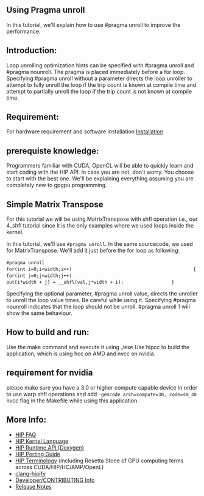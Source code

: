 ## Using Pragma unroll ###

In this tutorial, we'll explain how to use #pragma unroll to improve the performance. 

## Introduction:

Loop unrolling optimization hints can be specified with #pragma unroll and #pragma nounroll. The pragma is placed immediately before a for loop.
Specifying #pragma unroll without a parameter directs the loop unroller to attempt to fully unroll the loop if the trip count is known at compile time and attempt to partially unroll the loop if the trip count is not known at compile time.

## Requirement:
For hardware requirement and software installation [Installation](https://github.com/ROCm-Developer-Tools/HIP/INSTALL.md) 

## prerequiste knowledge:

Programmers familiar with CUDA, OpenCL will be able to quickly learn and start coding with the HIP API. In case you are not, don't worry. You choose to start with the best one. We'll be explaining everything assuming you are completely new to gpgpu programming.

## Simple Matrix Transpose 

For this tutorial we will be using MatrixTranspose with shfl operation i.e., our 4_shfl tutorial since it is the only examples where we used loops inside the kernel.

In this tutorial, we'll use `#pragma unroll`. In the same sourcecode, we used for MatrixTranspose. We'll add it just before the for loop as following:

`#pragma unroll                                                        `
`    for(int i=0;i<width;i++)                                          `
`    {                                                                 `
`        for(int j=0;j<width;j++)                                      `
`            out[i*width + j] = __shfl(val,j*width + i);               `
`    }                                                                 `

Specifying the optional parameter, #pragma unroll value, directs the unroller to unroll the loop value times. Be careful while using it.
Specifying #pragma nounroll indicates that the loop should not be unroll. #pragma unroll 1 will show the same behaviour.

## How to build and run:
Use the make command and execute it using ./exe
Use hipcc to build the application, which is using hcc on AMD and nvcc on nvidia.

## requirement for nvidia
please make sure you have a 3.0 or higher compute capable device in order to use warp shfl operations and add `-gencode arch=compute=30, code=sm_30` nvcc flag in the Makefile while using this application.

## More Info:
- [HIP FAQ](https://github.com/ROCm-Developer-Tools/HIP/docs/markdown/hip_faq.md)
- [HIP Kernel Language](https://github.com/ROCm-Developer-Tools/HIP/docs/markdown/hip_kernel_language.md)
- [HIP Runtime API (Doxygen)](http://rocm-developer-tools.github.io/HIP)
- [HIP Porting Guide](https://github.com/ROCm-Developer-Tools/HIP/docs/markdown/hip_porting_guide.md)
- [HIP Terminology](https://github.com/ROCm-Developer-Tools/HIP/docs/markdown/hip_terms.md) (including Rosetta Stone of GPU computing terms across CUDA/HIP/HC/AMP/OpenL)
- [clang-hipify](https://github.com/ROCm-Developer-Tools/HIP/clang-hipify/README.md)
- [Developer/CONTRIBUTING Info](https://github.com/ROCm-Developer-Tools/HIP/CONTRIBUTING.md)
- [Release Notes](https://github.com/ROCm-Developer-Tools/HIP/RELEASE.md)

